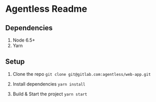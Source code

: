 # Agentless Readme

## Dependencies
1. Node 6.5+
2. Yarn

## Setup
1. Clone the repo
```git clone git@gitlab.com:agentless/web-app.git```

2. Install dependencies
```yarn install```

3. Build & Start the project
```yarn start```

